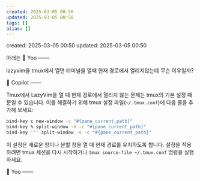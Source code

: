 ```yaml
---
created: 2025-03-05 00:50
updated: 2025-03-05 00:50
tags: []
alias: []
---
```


created: 2025-03-05 00:50
updated: 2025-03-05 00:50

아래는 
  Yoo ───

lazyvim을 tmux에서 열면 터미널을 열때 현재 경로에서 열리지않는데 무슨 이유일까?

  Copilot ───

Tmux에서 LazyVim을 열 때 현재 경로에서 열리지 않는 문제는 tmux의 기본 설정 때문일 수 있습니다. 이를 해결하기 위해 tmux 설정 파일(`~/.tmux.conf`)에 다음 줄을 추가해 보세요:

```sh
bind-key c new-window -c "#{pane_current_path}"
bind-key % split-window -h -c "#{pane_current_path}"
bind-key '"' split-window -v -c "#{pane_current_path}"
```

이 설정은 새로운 창이나 분할 창을 열 때 현재 경로를 유지하도록 합니다. 설정을 적용하려면 tmux 세션을 다시 시작하거나 `tmux source-file ~/.tmux.conf` 명령을 실행하세요.

  Yoo ───
